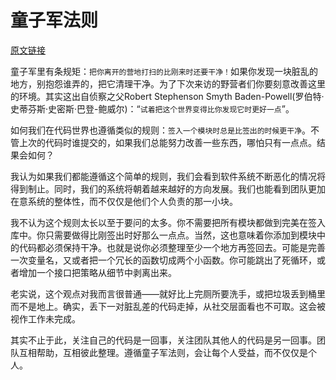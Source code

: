 # 童子军法则
[原文链接](https://97-things-every-x-should-know.gitbooks.io/97-things-every-programmer-should-know/content/en/thing_08/)

童子军里有条规矩：`把你离开的营地打扫的比刚来时还要干净！`如果你发现一块脏乱的地方，别抱怨谁弄的，把它清理干净。为了下次来访的野营者们你要刻意改善这里的环境。其实这出自侦察之父Robert Stephenson Smyth Baden-Powell(罗伯特·史蒂芬斯·史密斯·巴登-鲍威尔)：“`试着把这个世界变得比你发现它时更好一点`”。

如何我们在代码世界也遵循类似的规则：`签入一个模块时总是比签出的时候更干净`。不管上次的代码时谁提交的，如果我们总能努力改善一些东西，哪怕只有一点点。结果会如何？

我认为如果我们都能遵循这个简单的规则，我们会看到软件系统不断恶化的情况将得到制止。同时，我们的系统将朝着越来越好的方向发展。我们也能看到团队更加在意系统的整体性，而不仅仅是他们个人负责的那一小块。

我不认为这个规则太长以至于要问的太多。你不需要把所有模块都做到完美在签入库中。你只需要做得比刚签出时好那么一点点。当然，这也意味着你添加到模块中的代码都必须保持干净。也就是说你必须整理至少一个地方再签回去。可能是完善一次变量名，又或者把一个冗长的函数切成两个小函数。你可能跳出了死循环，或者增加一个接口把策略从细节中剥离出来。

老实说，这个观点对我而言很普通——就好比上完厕所要洗手，或把垃圾丢到桶里而不是地上。确实，丢下一对脏乱差的代码走掉，从社交层面看也不可取。这会被视作工作未完成。

其实不止于此，关注自己的代码是一回事，关注团队其他人的代码是另一回事。团队互相帮助，互相彼此整理。遵循童子军法则，会让每个人受益，而不仅仅是个人。
